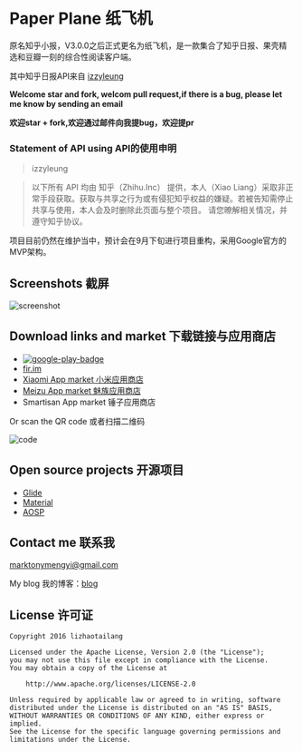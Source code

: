 # Paper Plane 纸飞机

原名知乎小报，V3.0.0之后正式更名为纸飞机，是一款集合了知乎日报、果壳精选和豆瓣一刻的综合性阅读客户端。

其中知乎日报API来自 [izzyleung](https://github.com/izzyleung)

**Welcome star and fork, welcom pull request,if there is a bug, please let me know by sending an email**

**欢迎star + fork,欢迎通过邮件向我提bug，欢迎提pr**

### Statement of API using  API的使用申明
>izzyleung

> 以下所有 API 均由 知乎（Zhihu.Inc） 提供，本人（Xiao Liang）采取非正常手段获取。获取与共享之行为或有侵犯知乎权益的嫌疑。若被告知需停止共享与使用，本人会及时删除此页面与整个项目。
请您暸解相关情况，并遵守知乎协议。

项目目前仍然在维护当中，预计会在9月下旬进行项目重构，采用Google官方的MVP架构。

## Screenshots 截屏
![screenshot](https://github.com/marktony/ZhiHuDaily/blob/master/screenshots/screenshot.png)

## Download links and market 下载链接与应用商店
* [![google-play-badge](https://github.com/marktony/ZhiHuDaily/blob/master/screenshots/google-play-badge.png)](https://play.google.com/store/apps/details?id=com.marktony.zhihudaily)
* [fir.im](http://fir.im/gc6w)
* [Xiaomi App market 小米应用商店](http://app.mi.com/detail/312703?ref=search)
* [Meizu App market 魅族应用商店](http://app.flyme.cn/apps/public/detail?package_name=com.marktony.zhihudaily)
* Smartisan App market 锤子应用商店

Or scan the QR code 或者扫描二维码

![code](https://github.com/marktony/ZhiHuDaily/blob/master/screenshots/code.png)

## Open source projects 开源项目
* [Glide](https://github.com/bumptech/glide)
* [Material](https://github.com/rey5137/material)
* [AOSP](https://source.android.com/index.html)

## Contact me 联系我
[marktonymengyi@gmail.com](mailto:marktonymengyi@gmail.com)

My blog 我的博客：[blog](http://marktony.github.io/)

## License 许可证

    Copyright 2016 lizhaotailang

    Licensed under the Apache License, Version 2.0 (the "License");
    you may not use this file except in compliance with the License.
    You may obtain a copy of the License at

        http://www.apache.org/licenses/LICENSE-2.0

    Unless required by applicable law or agreed to in writing, software
    distributed under the License is distributed on an "AS IS" BASIS,
    WITHOUT WARRANTIES OR CONDITIONS OF ANY KIND, either express or implied.
    See the License for the specific language governing permissions and
    limitations under the License.
